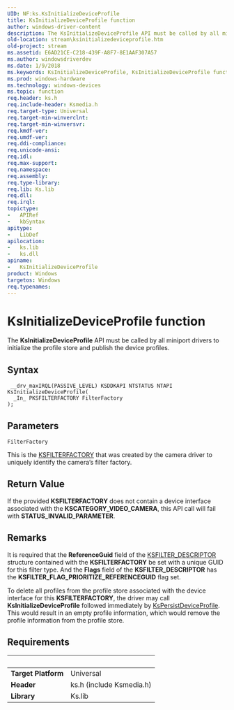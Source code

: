 ```yaml
---
UID: NF:ks.KsInitializeDeviceProfile
title: KsInitializeDeviceProfile function
author: windows-driver-content
description: The KsInitializeDeviceProfile API must be called by all miniport drivers to initialize the profile store and publish the device profiles.
old-location: stream\ksinitializedeviceprofile.htm
old-project: stream
ms.assetid: E6AD21CE-C218-439F-A8F7-8E1AAF307A57
ms.author: windowsdriverdev
ms.date: 1/9/2018
ms.keywords: KsInitializeDeviceProfile, KsInitializeDeviceProfile function [Streaming Media Devices], ks/KsInitializeDeviceProfile, stream.ksinitializedeviceprofile
ms.prod: windows-hardware
ms.technology: windows-devices
ms.topic: function
req.header: ks.h
req.include-header: Ksmedia.h
req.target-type: Universal
req.target-min-winverclnt: 
req.target-min-winversvr: 
req.kmdf-ver: 
req.umdf-ver: 
req.ddi-compliance: 
req.unicode-ansi: 
req.idl: 
req.max-support: 
req.namespace: 
req.assembly: 
req.type-library: 
req.lib: Ks.lib
req.dll: 
req.irql: 
topictype:
-	APIRef
-	kbSyntax
apitype:
-	LibDef
apilocation:
-	ks.lib
-	ks.dll
apiname:
-	KsInitializeDeviceProfile
product: Windows
targetos: Windows
req.typenames: 
---
```



# KsInitializeDeviceProfile function
The <b>KsInitializeDeviceProfile</b> API must be called by all miniport drivers to initialize the profile store and publish the device profiles.

## Syntax

````
 __drv_maxIRQL(PASSIVE_LEVEL) KSDDKAPI NTSTATUS NTAPI KsInitializeDeviceProfile(
  _In_ PKSFILTERFACTORY FilterFactory
);
````

## Parameters

`FilterFactory`

This is the <a href="..\ks\ns-ks-_ksfilterfactory.md">KSFILTERFACTORY</a> that was created by the camera driver to uniquely identify the camera’s filter factory.


## Return Value

If the provided <b>KSFILTERFACTORY</b> does not contain a device interface associated with the <b>KSCATEGORY_VIDEO_CAMERA</b>, this API call will fail with <b>STATUS_INVALID_PARAMETER</b>.

## Remarks

It is required that the <b>ReferenceGuid</b> field of the <a href="..\ks\ns-ks-_ksfilter_descriptor.md">KSFILTER_DESCRIPTOR</a> structure contained with the <b>KSFILTERFACTORY</b> be set with a unique GUID for this filter type.  And the <b>Flags</b> field of the <b>KSFILTER_DESCRIPTOR</b> has the <b>KSFILTER_FLAG_PRIORITIZE_REFERENCEGUID</b> flag set.

To delete all profiles from the profile store associated with the device interface for this <b>KSFILTERFACTORY</b>, the driver may call <b>KsInitializeDeviceProfile</b> followed immediately by <a href="..\ks\nf-ks-kspersistdeviceprofile.md">KsPersistDeviceProfile</a>.  This would result in an empty profile information, which would remove the profile information from the profile store.

## Requirements
| &nbsp; | &nbsp; |
| ---- |:---- |
| **Target Platform** | Universal |
| **Header** | ks.h (include Ksmedia.h) |
| **Library** | Ks.lib |